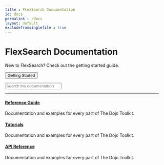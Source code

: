 ```yaml
---
title : FlexSearch Documentation
id: docs
permalink : /docs 
layout: default
excludefromsinglefile : true
---
```


<h1 class="uppercase spaced-title text-center">FlexSearch Documentation</h1>

<p class="lead text-center">New to FlexSearch? Check out the getting started guide.</p>
<p class="text-center"><button class="btn btn-primary">Getting Started</button></p>



<div class="row">
    <div class="col-md-12">
        <input id="searchbox" class="awesomplete" type="text" name="q" placeholder="Search the documentation">
        <div id="search-results" style="position:relative;background:white"></div>
    </div>
</div>
<hr />
<div class="row">
    <div class="col-md-4">
        <h4><a href="/reference-guide/" class="icon-guide">Reference Guide</a></h4>
		<i class="ti ti-github"></i><i class="fa fa-github"></i>
		<p>Documentation and examples for every part of The Dojo Toolkit.</p>
	</div>
	<div class="col-md-4">
	    <a href="/reference-guide/" class="icon-guide"></a>
		<h4 class="blockLink"><a href="/reference-guide/">Tutorials</a></h4>
		<p>Documentation and examples for every part of The Dojo Toolkit.</p>
	</div>
    <div class="col-md-4">
	    <a href="/reference-guide/" class="icon-guide"></a>
		<h4 class="blockLink"><a href="/reference-guide/">API Reference</a></h4>
		<p>Documentation and examples for every part of The Dojo Toolkit.</p>
	</div>
</div>
